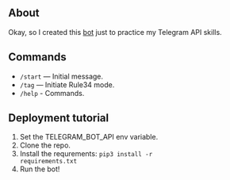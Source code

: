 ## About
Okay, so I created this [bot](https://t.me/thebestrule34_bot) just to practice my Telegram API skills.


## Commands

- `/start` — Initial message.
- `/tag` — Initiate Rule34 mode.
- `/help` - Commands.

## Deployment tutorial
1. Set the TELEGRAM_BOT_API env variable.
2. Clone the repo.
3. Install the requrements: 
  <code>pip3 install -r requirements.txt</code>
4. Run the bot!
